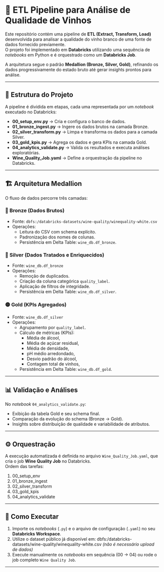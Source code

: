 # 🍷 ETL Pipeline para Análise de Qualidade de Vinhos  

Este repositório contém uma pipeline de **ETL (Extract, Transform, Load)** desenvolvida para analisar a qualidade do vinho branco de uma fonte de dados fornecido previamente.  
O projeto foi implementado em **Databricks** utilizando uma sequência de *notebooks* em Python e é orquestrado como um **Databricks Job**.  

A arquitetura segue o padrão **Medallion (Bronze, Silver, Gold)**, refinando os dados progressivamente do estado bruto até gerar insights prontos para análise.  

---

## 📂 Estrutura do Projeto  

A pipeline é dividida em etapas, cada uma representada por um *notebook* executado no Databricks:  

- **00_setup_env.py** → Cria e configura o banco de dados.  
- **01_bronze_ingest.py** → Ingere os dados brutos na camada Bronze.  
- **02_silver_transform.py** → Limpa e transforma os dados para a camada Silver.  
- **03_gold_kpis.py** → Agrega os dados e gera KPIs na camada Gold.  
- **04_analytics_validate.py** → Valida os resultados e executa análises exploratórias.  
- **Wine_Quality_Job.yaml** → Define a orquestração da pipeline no Databricks.  

---

## 🏗️ Arquitetura Medallion  

O fluxo de dados percorre três camadas:  

### 🔹 Bronze (Dados Brutos)  
- Fonte: `dbfs:/databricks-datasets/wine-quality/winequality-white.csv`  
- Operações:  
  - Leitura do CSV com schema explícito.  
  - Padronização dos nomes de colunas.  
  - Persistência em Delta Table: `wine_db.df_bronze`.  

### 🔸 Silver (Dados Tratados e Enriquecidos)  
- Fonte: `wine_db.df_bronze`  
- Operações:  
  - Remoção de duplicados.  
  - Criação da coluna categórica `quality_label`.
  - Aplicação de filtros de integridade.
  - Persistência em Delta Table: `wine_db.df_silver`.  

### 🟡 Gold (KPIs Agregados)  
- Fonte: `wine_db.df_silver`  
- Operações:  
  - Agrupamento por `quality_label`.  
  - Cálculo de métricas (KPIs):  
    - Média de álcool,
    - Média de açúcar residual,
    - Média de densidade,
    - pH médio arredondado,
    - Desvio padrão do álcool,
    - Contagem total de vinhos,
  - Persistência em Delta Table: `wine_db.df_gold`.  

---

## 📊 Validação e Análises  

No *notebook* `04_analytics_validate.py`:  
- Exibição da tabela Gold e seu schema final.  
- Comparação da evolução do schema (Bronze → Gold).  
- Insights sobre distribuição de qualidade e variabilidade de atributos.  

---

## ⚙️ Orquestração  

A execução automatizada é definida no arquivo `Wine_Quality_Job.yaml`, que cria o job **Wine Quality Job** no Databricks.  
Ordem das tarefas:  

1. 00_setup_env  
2. 01_bronze_ingest  
3. 02_silver_transform  
4. 03_gold_kpis  
5. 04_analytics_validate  

---

## 🚀 Como Executar  

1. Importe os *notebooks* (`.py`) e o arquivo de configuração (`.yaml`) no seu **Databricks Workspace**.  
2. Utilize o dataset público já disponível em: dbfs:/databricks-datasets/wine-quality/winequality-white.csv
*(não é necessário upload de dados)*  
3. Execute manualmente os *notebooks* em sequência (00 → 04) ou rode o job completo `Wine Quality Job`.  

---
